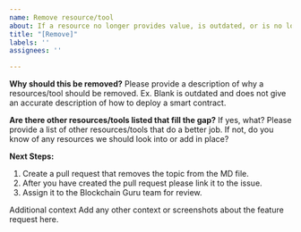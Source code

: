 ```yaml
---
name: Remove resource/tool
about: If a resource no longer provides value, is outdated, or is no longer relevant.
title: "[Remove]"
labels: ''
assignees: ''

---
```


**Why should this be removed?**
Please provide a description of why a resources/tool should be removed. Ex. Blank is outdated and does not give an accurate description of how to deploy a smart contract.

**Are there other resources/tools listed that fill the gap?**
If yes, what? Please provide a list of other resources/tools that do a better job. If not, do you know of any resources we should look into or add in place?

**Next Steps:**
1. Create a pull request that removes the topic from the MD file. 
1. After you have created the pull request please link it to the issue. 
1. Assign it to the Blockchain Guru team for review.

Additional context
Add any other context or screenshots about the feature request here.
